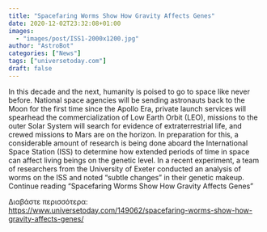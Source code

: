 ```yaml
---
title: "Spacefaring Worms Show How Gravity Affects Genes"
date: 2020-12-02T23:32:08+01:00
images:
  - "images/post/ISS1-2000x1200.jpg"
author: "AstroBot"
categories: ["News"]
tags: ["universetoday.com"]
draft: false
---
```


In this decade and the next, humanity is poised to go to space like never before. National space agencies will be sending astronauts back to the Moon for the first time since the Apollo Era, private launch services will spearhead the commercialization of Low Earth Orbit (LEO), missions to the outer Solar System will search for evidence of extraterrestrial life, and crewed missions to Mars are on the horizon.  In preparation for this, a considerable amount of research is being done aboard the International Space Station (ISS) to determine how extended periods of time in space can affect living beings on the genetic level. In a recent experiment, a team of researchers from the University of Exeter conducted an analysis of worms on the ISS and noted “subtle changes” in their genetic makeup.  Continue reading “Spacefaring Worms Show How Gravity Affects Genes” 

Διαβάστε περισσότερα: https://www.universetoday.com/149062/spacefaring-worms-show-how-gravity-affects-genes/
